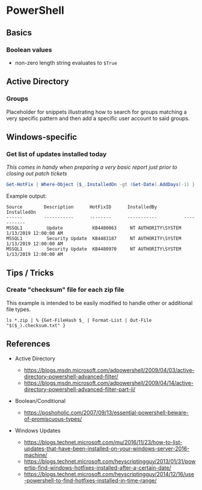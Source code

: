 # PowerShell

## Basics

### Boolean values

- non-zero length string evaluates to `$True`

## Active Directory

### Groups

Placeholder for snippets illustrating how to search for groups matching
a very specific pattern and then add a specific user account to said groups.

## Windows-specific

### Get list of updates installed today

*This comes in handy when preparing a very basic report just prior to closing
out patch tickets*

```PowerShell
Get-HotFix | Where-Object {$_.InstalledOn -gt (Get-Date).AddDays(-1) }
```

Example output:

```ShellSession
Source        Description      HotFixID      InstalledBy          InstalledOn
------        -----------      --------      -----------          -----------
MSSQL1         Update           KB4480063     NT AUTHORITY\SYSTEM  1/13/2019 12:00:00 AM
MSSQL1         Security Update  KB4483187     NT AUTHORITY\SYSTEM  1/13/2019 12:00:00 AM
MSSQL1         Security Update  KB4480970     NT AUTHORITY\SYSTEM  1/13/2019 12:00:00 AM
```

## Tips / Tricks

### Create "checksum" file for each zip file

This example is intended to be easily modified to handle other or additional
file types.

`ls *.zip | % {Get-FileHash $_ | Format-List | Out-File "$($_).checksum.txt" }`

## References

- Active Directory
  - <https://blogs.msdn.microsoft.com/adpowershell/2009/04/03/active-directory-powershell-advanced-filter/>
  - <https://blogs.msdn.microsoft.com/adpowershell/2009/04/14/active-directory-powershell-advanced-filter-part-ii/>

- Boolean/Conditional
  - <https://poshoholic.com/2007/09/13/essential-powershell-beware-of-promiscuous-types/>

- Windows Updates
  - <https://blogs.technet.microsoft.com/mu/2016/11/23/how-to-list-updates-that-have-been-installed-on-your-windows-server-2016-machine/>
  - <https://blogs.technet.microsoft.com/heyscriptingguy/2013/01/31/powertip-find-windows-hotfixes-installed-after-a-certain-date/>
  - <https://blogs.technet.microsoft.com/heyscriptingguy/2014/12/16/use-powershell-to-find-hotfixes-installed-in-time-range/>
